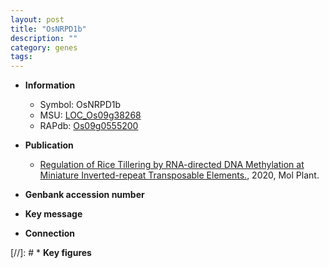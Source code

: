```yaml
---
layout: post
title: "OsNRPD1b"
description: ""
category: genes
tags: 
---
```


* **Information**  
    + Symbol: OsNRPD1b  
    + MSU: [LOC_Os09g38268](http://rice.plantbiology.msu.edu/cgi-bin/ORF_infopage.cgi?orf=LOC_Os09g38268)  
    + RAPdb: [Os09g0555200](http://rapdb.dna.affrc.go.jp/viewer/gbrowse_details/irgsp1?name=Os09g0555200)  

* **Publication**  
    + [Regulation of Rice Tillering by RNA-directed DNA Methylation at Miniature Inverted-repeat Transposable Elements.](http://www.ncbi.nlm.nih.gov/pubmed?term=Regulation+of+Rice+Tillering+by+RNA-directed+DNA+Methylation+at+Miniature+Inverted-repeat+Transposable+Elements.%5BTitle%5D), 2020, Mol Plant.

* **Genbank accession number**  

* **Key message**  

* **Connection**  

[//]: # * **Key figures**  


